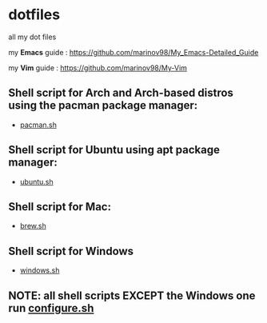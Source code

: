 # dotfiles
all my dot files

my **Emacs** guide : https://github.com/marinov98/My_Emacs-Detailed_Guide

my **Vim**  guide : https://github.com/marinov98/My-Vim


## Shell script for Arch and Arch-based distros using the pacman package manager: 
  - [pacman.sh](https://github.com/marinov98/dotfiles/blob/master/pacman.sh)
## Shell script for Ubuntu using apt package manager: 
  - [ubuntu.sh](https://github.com/marinov98/dotfiles/blob/master/ubuntu.sh)
## Shell script for Mac:
  - [brew.sh](https://github.com/marinov98/dotfiles/blob/master/brew.sh)
## Shell script for Windows
- [windows.sh](https://github.com/marinov98/dotfiles/blob/master/windows.sh)
  
## NOTE: all shell scripts EXCEPT the Windows one run [configure.sh](https://github.com/marinov98/dotfiles/blob/master/configure.sh)

